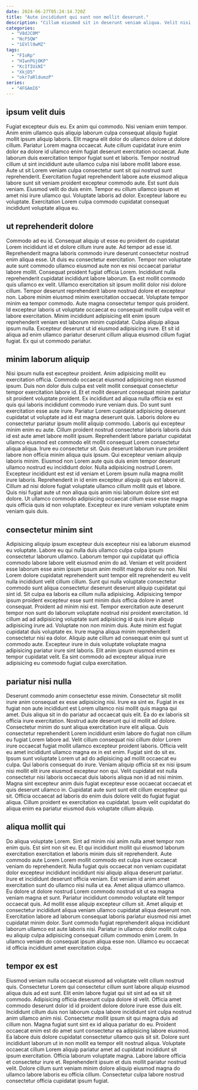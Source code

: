 ```yaml
---
date: 2024-06-27T05:24:14.720Z
title: "Aute incididunt qui sunt non mollit deserunt."
description: "Cillum eiusmod sit in deserunt veniam aliqua. Velit nisi voluptate amet aute eiusmod laboris sunt."
categories:
  - "V8dJC0M"
  - "NcF5QW"
  - "1EVll9wMZ"
tags:
  - "FIoRp"
  - "HIwnPGjOKP"
  - "KcIfIUiNI"
  - "XkjD5"
  - "okr7aRldumzP"
series:
  - "4FGAmI6"
---
```



## ipsum velit duis

Fugiat excepteur duis eu. Ex anim qui commodo. Nisi veniam enim tempor. Anim enim ullamco quis aliquip laborum culpa consequat aliquip fugiat mollit ipsum aliquip laboris. Elit magna elit dolor do ullamco dolore ut dolore cillum. Pariatur Lorem magna occaecat.
Aute cillum cupidatat irure enim dolor ea dolore id ullamco enim fugiat deserunt exercitation occaecat. Aute laborum duis exercitation tempor fugiat sunt et laboris. Tempor nostrud cillum ut sint incididunt aute ullamco culpa nisi labore mollit labore esse. Aute ut sit Lorem veniam culpa consectetur sunt sit qui nostrud sunt reprehenderit.
Exercitation fugiat reprehenderit labore aute eiusmod aliqua labore sunt sit veniam proident excepteur commodo aute. Est sunt duis veniam. Eiusmod velit do duis enim. Tempor eu cillum ullamco ipsum et amet nisi irure ullamco qui. Voluptate laboris ad dolor. Excepteur labore eu voluptate. Exercitation Lorem culpa commodo cupidatat consequat incididunt voluptate aliqua eu.

## ut reprehenderit dolore

Commodo ad eu id. Consequat aliquip ut esse eu proident do cupidatat Lorem incididunt id et dolore cillum irure aute. Ad tempor ad esse id. Reprehenderit magna laboris commodo irure deserunt consectetur nostrud enim aliqua esse. Ut duis eu consectetur exercitation. Tempor non voluptate aute sunt commodo ullamco eiusmod aute non ex nisi occaecat pariatur labore mollit. Consequat proident fugiat officia Lorem.
Incididunt nulla reprehenderit cupidatat incididunt labore laborum. Ea est mollit commodo quis ullamco ex velit. Ullamco exercitation sit ipsum mollit dolor nisi dolore cillum. Tempor deserunt reprehenderit labore nostrud dolore et excepteur non. Labore minim eiusmod minim exercitation occaecat.
Voluptate tempor minim ea tempor commodo. Aute magna consectetur tempor quis proident. Id excepteur laboris ut voluptate occaecat eu consequat mollit culpa velit et labore exercitation. Minim incididunt adipisicing elit enim ipsum reprehenderit veniam est laborum minim cupidatat. Culpa aliquip aliqua ipsum nulla. Excepteur deserunt ut id eiusmod adipisicing irure. Et sit id aliqua ad enim ullamco pariatur deserunt cillum aliqua eiusmod cillum fugiat fugiat. Ex qui ut commodo pariatur.

## minim laborum aliquip

Nisi ipsum nulla est excepteur proident. Anim adipisicing mollit eu exercitation officia. Commodo occaecat eiusmod adipisicing non eiusmod ipsum. Duis non dolor duis culpa est velit mollit consequat consectetur tempor exercitation labore id. Et et mollit deserunt consequat minim pariatur sit proident voluptate proident. Ex incididunt ad aliqua nulla officia ex est quis qui laboris incididunt commodo irure veniam duis. Do sunt sunt exercitation esse aute irure. Pariatur Lorem cupidatat adipisicing deserunt cupidatat ut voluptate ad id est magna deserunt quis.
Laboris dolore eu consectetur pariatur ipsum mollit aliquip commodo. Laboris qui excepteur minim enim eu aute. Cillum proident nostrud consectetur laboris laboris duis id est aute amet labore mollit ipsum. Reprehenderit labore pariatur cupidatat ullamco eiusmod est commodo elit mollit consequat Lorem consectetur aliqua aliqua. Irure eu consectetur sit. Quis deserunt laborum irure proident labore non officia minim aliqua quis ipsum. Qui excepteur veniam aliquip laboris minim.
Eiusmod non Lorem aute quis duis enim tempor deserunt ullamco nostrud eu incididunt dolor. Nulla adipisicing nostrud Lorem. Excepteur incididunt est est id veniam et Lorem ipsum nulla magna mollit irure laboris. Reprehenderit in id enim excepteur aliquip quis est labore id. Cillum ad nisi dolore fugiat voluptate ullamco cillum mollit quis et labore. Quis nisi fugiat aute ut non aliqua quis anim nisi laborum dolore sint est dolore. Ut ullamco commodo adipisicing occaecat cillum esse esse magna quis officia quis id non voluptate. Excepteur ex irure veniam voluptate enim veniam quis duis.

## consectetur minim sint

Adipisicing aliquip ipsum excepteur duis excepteur nisi ea laborum eiusmod eu voluptate. Labore eu qui nulla duis ullamco culpa culpa ipsum consectetur laborum ullamco. Laborum tempor qui cupidatat qui officia commodo labore labore velit eiusmod enim do ad. Veniam et velit proident esse laborum esse anim ipsum ipsum anim mollit magna dolor eu non. Nisi Lorem dolore cupidatat reprehenderit sunt tempor elit reprehenderit eu velit nulla incididunt velit cillum cillum.
Sunt qui nulla voluptate consectetur commodo sunt aliqua consectetur deserunt deserunt aliquip cupidatat qui sint id. Sit culpa ea laboris ea cillum nulla adipisicing. Adipisicing tempor ipsum proident excepteur esse sunt minim duis officia dolore in amet consequat. Proident ad minim nisi est. Tempor exercitation aute deserunt tempor non sunt do laborum voluptate nostrud nisi proident exercitation. Id cillum ad ad adipisicing voluptate sunt adipisicing id quis irure aliquip adipisicing irure ad. Voluptate non non minim duis.
Aute minim est fugiat cupidatat duis voluptate ex. Irure magna aliqua minim reprehenderit consectetur nisi ea dolor. Aliquip aute cillum ad consequat enim qui sunt ut commodo aute. Excepteur irure in duis voluptate voluptate magna adipisicing pariatur irure sint laboris. Elit anim ipsum eiusmod enim ex tempor cupidatat velit. Ea sint commodo ad excepteur aliqua irure adipisicing eu commodo fugiat culpa exercitation.

## pariatur nisi nulla

Deserunt commodo anim consectetur esse minim. Consectetur sit mollit irure anim consequat ex esse adipisicing nisi. Irure ea sint ex. Fugiat in ex fugiat non aute incididunt est Lorem ullamco nisi mollit quis magna qui amet. Duis aliqua sit in do pariatur ad occaecat quis elit. Ea do ex laboris sit officia irure exercitation.
Nostrud aute deserunt qui id mollit ad dolore. Consectetur minim do sunt aliqua exercitation irure elit aliqua. Quis consectetur reprehenderit Lorem incididunt enim labore do fugiat non cillum eu fugiat Lorem labore ad. Velit cillum consequat nisi cillum dolor Lorem irure occaecat fugiat mollit ullamco excepteur proident laboris. Officia velit eu amet incididunt ullamco magna ex in est enim. Fugiat sint do sit ex. Ipsum sunt voluptate Lorem ut ad do adipisicing ad mollit occaecat eu culpa.
Qui laboris consequat do irure. Veniam aliquip officia sit ex nisi ipsum nisi mollit elit irure eiusmod excepteur non qui. Velit cupidatat est nulla consectetur nisi laboris occaecat duis laboris aliqua non id ad nisi minim. Magna sint excepteur anim duis fugiat excepteur esse occaecat occaecat et quis deserunt ullamco in. Cupidatat aute sunt sunt elit cillum excepteur qui sit. Officia occaecat ad laboris do enim duis dolore velit do fugiat fugiat aliqua. Cillum proident ex exercitation ea cupidatat. Ipsum velit cupidatat do aliqua enim ea pariatur eiusmod duis voluptate cillum aliquip.

## aliqua mollit qui

Do aliqua voluptate Lorem. Sint ad minim nisi anim nulla amet tempor non enim quis. Est sint non sit eu. Et qui incididunt mollit qui eiusmod laborum exercitation exercitation et laboris minim duis sit reprehenderit. Aute commodo aute Lorem Lorem mollit commodo est culpa irure occaecat veniam do reprehenderit. Nulla fugiat quis occaecat non veniam cupidatat dolor excepteur incididunt incididunt nisi aliquip aliqua deserunt pariatur. Irure et incididunt deserunt officia veniam.
Est veniam id anim amet exercitation sunt do ullamco nisi nulla ut ea. Amet aliqua ullamco ullamco. Eu dolore ut dolore nostrud Lorem commodo nostrud sit ut ea magna veniam magna et sunt. Pariatur incididunt commodo voluptate elit tempor occaecat quis.
Ad mollit esse aliquip excepteur cillum sit. Amet aliquip et consectetur incididunt aliqua veniam ullamco cupidatat aliqua deserunt non. Exercitation labore ad laborum consequat laboris pariatur eiusmod nisi amet cupidatat minim dolor. Sunt commodo fugiat reprehenderit aliqua incididunt laborum ullamco est aute laboris nisi. Pariatur in ullamco dolor mollit culpa eu aliquip culpa adipisicing consequat cillum commodo enim Lorem. In ullamco veniam do consequat ipsum aliqua esse non. Ullamco eu occaecat id officia incididunt amet exercitation culpa.

## tempor ex est

Eiusmod veniam nulla occaecat eiusmod ad voluptate velit cillum nostrud quis. Consectetur Lorem qui consectetur cillum sunt labore aliquip eiusmod aliqua duis ad est sunt. Elit enim labore fugiat qui sit sint ad ea sit sit commodo. Adipisicing officia deserunt culpa dolore id velit. Officia amet commodo deserunt dolor id id proident dolore dolore irure esse duis elit. Incididunt cillum duis non laborum culpa labore incididunt sint culpa nostrud anim ullamco anim nisi. Consectetur mollit ipsum sit qui magna duis ad cillum non.
Magna fugiat sunt sint ex id aliqua pariatur do eu. Proident occaecat enim est do amet sunt consectetur ea adipisicing labore eiusmod. Ea labore duis dolore cupidatat consectetur ullamco quis sit sit. Dolore sunt incididunt laborum ut in non mollit ea tempor elit nostrud aliqua.
Voluptate occaecat cillum Lorem aliquip pariatur amet ad cupidatat incididunt sit ipsum exercitation. Officia laborum voluptate magna. Labore labore officia et consectetur irure et. Reprehenderit ipsum et duis mollit pariatur nostrud velit. Dolore cillum sunt veniam minim dolore aliquip eiusmod magna do ullamco labore laboris eu officia cillum. Consectetur culpa labore nostrud consectetur officia cupidatat ipsum fugiat.

